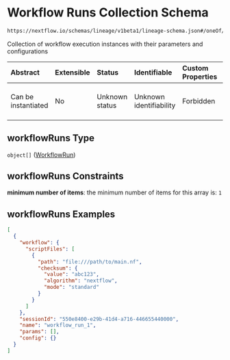 # Workflow Runs Collection Schema

```txt
https://nextflow.io/schemas/lineage/v1beta1/lineage-schema.json#/oneOf/1/properties/workflowRuns
```

Collection of workflow execution instances with their parameters and configurations

| Abstract            | Extensible | Status         | Identifiable            | Custom Properties | Additional Properties | Access Restrictions | Defined In                                                                                                   |
| :------------------ | :--------- | :------------- | :---------------------- | :---------------- | :-------------------- | :------------------ | :----------------------------------------------------------------------------------------------------------- |
| Can be instantiated | No         | Unknown status | Unknown identifiability | Forbidden         | Allowed               | none                | [nextflow-lineage-v1beta1-schema.json\*](../out/nextflow-lineage-v1beta1-schema.json "open original schema") |

## workflowRuns Type

`object[]` ([WorkflowRun](nextflow-lineage-v1beta1-schema-definitions-workflowrun.md))

## workflowRuns Constraints

**minimum number of items**: the minimum number of items for this array is: `1`

## workflowRuns Examples

```json
[
  {
    "workflow": {
      "scriptFiles": [
        {
          "path": "file:///path/to/main.nf",
          "checksum": {
            "value": "abc123",
            "algorithm": "nextflow",
            "mode": "standard"
          }
        }
      ]
    },
    "sessionId": "550e8400-e29b-41d4-a716-446655440000",
    "name": "workflow_run_1",
    "params": [],
    "config": {}
  }
]
```
